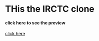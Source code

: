 <h1>THis the IRCTC clone</h1>
<h4>click here to see the preview</h4>
<a href="https://garvit-exe.github.io/IRCTC-improvement/">click here</a>
